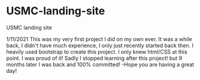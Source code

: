 # USMC-landing-site
USMC landing site

1/11/2021
This was my very first project I did on my own ever. It was a while back, I didn't have much experience, I only just recently started back then. I heavily used bootstrap to
create this project. I only knew html/CSS at this point. I was proud of it! Sadly I stopped learning after this project! but 9 months later I was back and 100% committed! 
    -Hope you are having a great day!
